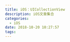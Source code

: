 ```yaml
---
title: iOS：UICollectionView
description: iOS文章集合
categories:
  - iOS
date: 2018-10-20 10:27:57
tags:
---
```




